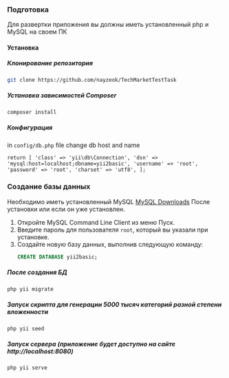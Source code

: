 ### Подготовка

Для развертки приложения вы должны иметь установленный php и MySQL на своем ПК

#### Установка
##### Клонирование репозитория
```sh
git clone https://github.com/nayzeok/TechMarketTestTask
```
##### Установка зависимостей Composer
```sh
composer install
```

##### Конфигурация
in `config/db.php` file change db host and name

`return [
    'class' => 'yii\db\Connection',
    'dsn' => 'mysql:host=localhost;dbname=yii2basic',
    'username' => 'root',
    'password' => 'root',
    'charset' => 'utf8',
];
`
### Создание базы данных

Необходимо иметь установленный MySQL [MySQL Downloads](https://dev.mysql.com/downloads/mysql/)
После установки или если он уже установлен.

1. Откройте MySQL Command Line Client из меню Пуск.
2. Введите пароль для пользователя `root`, который вы указали при установке.
3. Создайте новую базу данных, выполнив следующую команду:
   ```sql
   CREATE DATABASE yii2basic;
   ```

##### После создания БД 
```sh
php yii migrate
```

##### Запуск скрипта для генерации 5000 тысяч категорий разной степени вложенности
```sh
php yii seed
```

##### Запуск сервера (приложение будет доступно на сайте http://localhost:8080)
```sh
php yii serve
```
